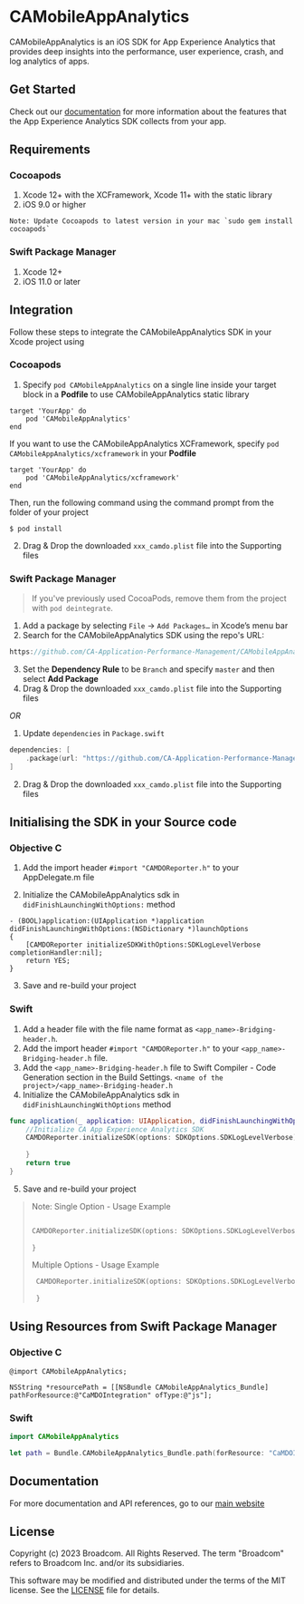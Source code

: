 # CAMobileAppAnalytics

CAMobileAppAnalytics is an iOS SDK for App Experience Analytics that provides deep insights into the performance, user experience, crash, and log analytics of apps.


## Get Started

Check out our [documentation](https://techdocs.broadcom.com/content/broadcom/techdocs/us/en/ca-enterprise-software/it-operations-management/app-experience-analytics-saas/SaaS/reference/data-collected-by-ca-app-experience-analytics-sdk.html) for more information about the features that the App Experience Analytics SDK collects from your app.

## Requirements

### Cocoapods

1. Xcode 12+ with the XCFramework, Xcode 11+ with the static library
2. iOS 9.0 or higher

```
Note: Update Cocoapods to latest version in your mac `sudo gem install cocoapods`
```

### Swift Package Manager

1. Xcode 12+
2. iOS 11.0 or later


## Integration

Follow these steps to integrate the CAMobileAppAnalytics SDK in your Xcode project using

### Cocoapods

1. Specify `pod CAMobileAppAnalytics` on a single line inside your target block in a **Podfile** to use CAMobileAppAnalytics static library

```
target 'YourApp' do
    pod 'CAMobileAppAnalytics'
end
```

If you want to use the CAMobileAppAnalytics XCFramework, specify `pod CAMobileAppAnalytics/xcframework` in your **Podfile**
```
target 'YourApp' do
    pod 'CAMobileAppAnalytics/xcframework'
end
```

Then, run the following command using the command prompt from the folder of your project

```
$ pod install
```
2. Drag & Drop the downloaded `xxx_camdo.plist` file into the Supporting files

### Swift Package Manager

> If you've previously used CocoaPods, remove them from the project with `pod deintegrate`.

1. Add a package by selecting `File` → `Add Packages…` in Xcode’s menu bar
2. Search for the CAMobileAppAnalytics SDK using the repo's URL:
```swift
https://github.com/CA-Application-Performance-Management/CAMobileAppAnalytics.git
```
3. Set the **Dependency Rule** to be `Branch` and specify `master` and then select **Add Package**
4. Drag & Drop the downloaded `xxx_camdo.plist` file into the Supporting files


_OR_


1. Update `dependencies` in `Package.swift`
```swift
dependencies: [
    .package(url: "https://github.com/CA-Application-Performance-Management/CAMobileAppAnalytics.git", .branch("master"))
]
```
2. Drag & Drop the downloaded `xxx_camdo.plist` file into the Supporting files


## Initialising the SDK in your Source code
### Objective C

1. Add the import header `#import "CAMDOReporter.h"` to your AppDelegate.m file

2. Initialize the CAMobileAppAnalytics sdk in `didFinishLaunchingWithOptions:` method 

```objc
- (BOOL)application:(UIApplication *)application didFinishLaunchingWithOptions:(NSDictionary *)launchOptions
{
    [CAMDOReporter initializeSDKWithOptions:SDKLogLevelVerbose  completionHandler:nil];
    return YES;
}
```
3. Save and re-build your project

### Swift
1. Add a header file with the file name format as `<app_name>-Bridging-header.h`.
2. Add the import header `#import "CAMDOReporter.h"` to your `<app_name>-Bridging-header.h` file. 
3. Add the `<app_name>-Bridging-header.h` file to Swift Compiler - Code Generation section
in the Build Settings.
`<name of the project>/<app_name>-Bridging-header.h`
4. Initialize the CAMobileAppAnalytics sdk in `didFinishLaunchingWithOptions` method 
```swift
func application(_ application: UIApplication, didFinishLaunchingWithOptions launchOptions: [UIApplication.LaunchOptionsKey: Any]?) -> Bool {
    //Initialize CA App Experience Analytics SDK
    CAMDOReporter.initializeSDK(options: SDKOptions.SDKLogLevelVerbose) { (completed, error) in
        
    }
    return true
}
```
5. Save and re-build your project

> Note: 
> Single Option - Usage Example
>    
>    ```swift
>
>    CAMDOReporter.initializeSDK(options: SDKOptions.SDKLogLevelVerbose) { (completed, error) in
>        
>    }
>   ```
>
> Multiple Options - Usage Example
>
>   ```swift
>    CAMDOReporter.initializeSDK(options: SDKOptions.SDKLogLevelVerbose.union(SDKOptions.SDKUIWebViewDelegate)) { (completed, error) in
>        
>    }
>    ```

## Using Resources from Swift Package Manager

### Objective C
```objc
@import CAMobileAppAnalytics;

NSString *resourcePath = [[NSBundle CAMobileAppAnalytics_Bundle] pathForResource:@"CaMDOIntegration" ofType:@"js"];
```

### Swift
```swift
import CAMobileAppAnalytics

let path = Bundle.CAMobileAppAnalytics_Bundle.path(forResource: "CaMDOIntegration", ofType: "js")!
```


## Documentation

For more documentation and API references, go to our [main website](https://techdocs.broadcom.com/content/broadcom/techdocs/us/en/ca-enterprise-software/it-operations-management/app-experience-analytics-saas/SaaS/configuring/collect-data-from-ios-applications.html)

## License

Copyright (c) 2023 Broadcom. All Rights Reserved.
The term "Broadcom" refers to Broadcom Inc. and/or its subsidiaries.

This software may be modified and distributed under the terms
of the MIT license. See the [LICENSE](/LICENSE) file for details.

